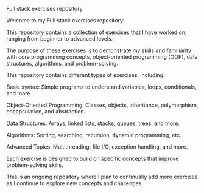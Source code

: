Full stack exercises repository

Welcome to my Full stack exercises repository!

This repository contains a collection of exercises that I have worked on, ranging from beginner to advanced levels. 

The purpose of these exercises is to demonstrate my skills and familiarity with core programming concepts, object-oriented programming (OOP), data structures, algorithms, and problem-solving.

This repository contains different types of exercises, including:

Basic syntax: Simple programs to understand variables, loops, conditionals, and more.

Object-Oriented Programming: Classes, objects, inheritance, polymorphism, encapsulation, and abstraction.

Data Structures: Arrays, linked lists, stacks, queues, trees, and more.

Algorithms: Sorting, searching, recursion, dynamic programming, etc.

Advanced Topics: Multithreading, file I/O, exception handling, and more.

Each exercise is designed to build on specific concepts that improve problem-solving skills. 

This is an ongoing repository where I plan to continually add more exercises as I continue to explore new concepts and challenges.
